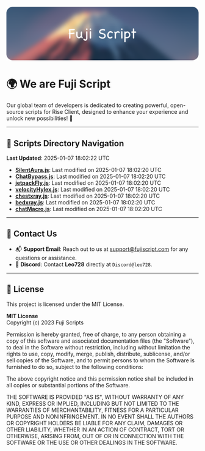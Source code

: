 ![Banner](.github/b.webp)

# 🌍 **We are Fuji Script**

Our global team of developers is dedicated to creating powerful, open-source scripts for Rise Client, designed to enhance your experience and unlock new possibilities! 🌟

---
<!-- SCRIPTS_NAVIGATION_START -->
## 📂 **Scripts Directory Navigation**

**Last Updated**: 2025-01-07 18:02:22 UTC

- **[SilentAura.js](scripts/SilentAura.js)**: Last modified on 2025-01-07 18:02:20 UTC
- **[ChatBypass.js](scripts/ChatBypass.js)**: Last modified on 2025-01-07 18:02:20 UTC
- **[jetpackFly.js](scripts/jetpackFly.js)**: Last modified on 2025-01-07 18:02:20 UTC
- **[velocityHylex.js](scripts/velocityHylex.js)**: Last modified on 2025-01-07 18:02:20 UTC
- **[chestxray.js](scripts/chestxray.js)**: Last modified on 2025-01-07 18:02:20 UTC
- **[bedxray.js](scripts/bedxray.js)**: Last modified on 2025-01-07 18:02:20 UTC
- **[chatMacro.js](scripts/chatMacro.js)**: Last modified on 2025-01-07 18:02:20 UTC

<!-- SCRIPTS_NAVIGATION_END -->

---

## 💬 **Contact Us**  
- 📬 **Support Email**: Reach out to us at [support@fujiscript.com](mailto:support@fujiscript.com) for any questions or assistance.  
- 💬 **Discord**: Contact **Leo728** directly at `Discord@leo728`.

---

## 📜 **License**

This project is licensed under the MIT License.  

**MIT License**  
Copyright (c) 2023 Fuji Scripts  

Permission is hereby granted, free of charge, to any person obtaining a copy of this software and associated documentation files (the "Software"), to deal in the Software without restriction, including without limitation the rights to use, copy, modify, merge, publish, distribute, sublicense, and/or sell copies of the Software, and to permit persons to whom the Software is furnished to do so, subject to the following conditions:  

The above copyright notice and this permission notice shall be included in all copies or substantial portions of the Software.  

THE SOFTWARE IS PROVIDED "AS IS", WITHOUT WARRANTY OF ANY KIND, EXPRESS OR IMPLIED, INCLUDING BUT NOT LIMITED TO THE WARRANTIES OF MERCHANTABILITY, FITNESS FOR A PARTICULAR PURPOSE AND NONINFRINGEMENT. IN NO EVENT SHALL THE AUTHORS OR COPYRIGHT HOLDERS BE LIABLE FOR ANY CLAIM, DAMAGES OR OTHER LIABILITY, WHETHER IN AN ACTION OF CONTRACT, TORT OR OTHERWISE, ARISING FROM, OUT OF OR IN CONNECTION WITH THE SOFTWARE OR THE USE OR OTHER DEALINGS IN THE SOFTWARE.  

